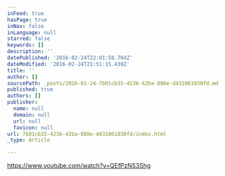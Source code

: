 ```yaml
---
inFeed: true
hasPage: true
inNav: false
inLanguage: null
starred: false
keywords: []
description: ''
datePublished: '2016-02-24T22:01:58.704Z'
dateModified: '2016-02-24T21:51:15.439Z'
title: ''
author: []
sourcePath: _posts/2016-02-24-7b01cb35-4236-42ba-880e-d431061030fd.md
published: true
authors: []
publisher:
  name: null
  domain: null
  url: null
  favicon: null
url: 7b01cb35-4236-42ba-880e-d431061030fd/index.html
_type: Article

---
```

https://www.youtube.com/watch?v=QEfPzNS3Shg